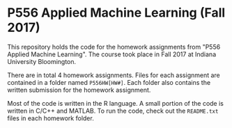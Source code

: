 # P556 Applied Machine Learning (Fall 2017)

This repository holds the code for the homework assignments from "P556 Applied Machine Learning". The course took place in Fall 2017 at Indiana University Bloomington.

There are in total 4 homework assignments. Files for each assignment are contained in a folder named `P556HW[HW#]`. Each folder also contains the written submission for the homework assignment.

Most of the code is written in the R language. A small portion of the code is written in C/C++ and MATLAB. To run the code, check out the `README.txt` files in each homework folder. 
